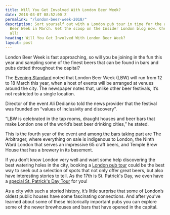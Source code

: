 ```yaml
---
title: Will You Get Involved With London Beer Week?
date: 2018-03-07 08:52:00 Z
permalink: "/london-beer-week-2018/"
description: Sort yourself out with a London pub tour in time for the amazing London
  Beer Week in March. Get the scoop on the Insider London blog now. Cheers, one and
  all!
heading: Will You Get Involved With London Beer Week?
layout: post
---
```


London Beer Week is fast approaching, so will you be joining in the fun this year and sampling some of the finest beers that can be found in bars and pubs dotted throughout the capital?

The [Evening Standard](https://www.standard.co.uk/go/london/bars/london-beer-week-2018-how-to-find-the-best-pints-in-the-capital-a3771396.html) noted that London Beer Week (LBW) will run from 12 to 18 March this year, when a host of events will be arranged at venues around the city. The newspaper notes that, unlike other beer festivals, it’s not restricted to a single location.

Director of the event Ali Dedianko told the news provider that the festival was founded on “values of inclusivity and discovery”. 

“LBW is celebrated in the tap rooms, draught houses and beer bars that make London one of the world’s best beer drinking cities,” he stated. 

This is the fourth year of the event and [among the bars taking part](https://drinkup.london/bars/collection/17710/london-beer-week-2018-bars/#!/what/0/where/0/when/0/cost/0/search/) are The Arbitrager, where everything on sale is indigenous to London, the Ninth Ward London that serves an impressive 65 craft beers, and Temple Brew House that has a brewery in its basement. 

If you don’t know London very well and want some help discovering the best watering holes in the city, booking a [London pub tour](https://www.insider-london.co.uk/) could be the best way to seek out a selection of spots that not only offer great beers, but also have interesting stories to tell. As the 17th is St. Patrick's Day, we even have a [special St. Patrick's Day Tour](https://www.insider-london.co.uk/st-patricks-day-2018/) for you!

As a city with such a storied history, it’s little surprise that some of London’s oldest public houses have some fascinating connections. And after you’ve learned about some of these historically important pubs you can explore some of the newer brewhouses and bars that have opened in the capital. 